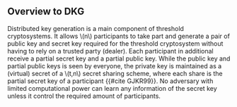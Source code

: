 ## Overview to DKG
Distributed key generation is a main component of threshold cryptosystems. It allows \\(n\\) participants to take part and generate a pair of public key and secret key required for the threshold cryptosystem without having to rely on a trusted party (dealer). Each participant in additional receive a partial secret key and a partial public key. While the public key and partial public keys is seen by everyone, the private key is maintained as a (virtual) secret of a \\(t,n\\) secret sharing scheme, where each share is the partial secret key of a participant {{#cite GJKR99}}. No adversary with limited computational power can learn any information of the secret key unless it control the required amount of participants.